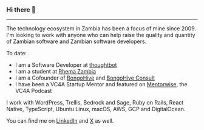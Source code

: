 ### Hi there 👋

---

The technology ecosystem in Zambia has been a focus of mine since 2009. I'm looking to work with anyone who can help raise the quality and quantity of Zambian software and Zambian software developers.

To date:
- I am a Software Developer at [thoughtbot](https://thoughtbot.com/)
- I am a student at [Rhema Zambia](https://rhemazambia.org/)
- I am a Cofounder of [BongoHive](http://bongohive.co.zm) and [BongoHive Consult](http://bongohive.co.zm/consult)
- I have been a VC4A Startup Mentor and featured on [Mentorwise](https://vc4a.com/blog/channels/mentorwise/), the VC4A Podcast

I work with WordPress, Trellis, Bedrock and Sage, Ruby on Rails, React Native, TypeScript, Ubuntu Linux, macOS, AWS, GCP and DigitalOcean.

You can find me on [LinkedIn](https://www.linkedin.com/in/silumesii/) and [X](https://x.com/silumesii) as well.

<!--
**smaboshe/smaboshe** is a ✨ _special_ ✨ repository because its `README.md` (this file) appears on your GitHub profile.

Here are some ideas to get you started:

- 🔭 I’m currently working on ...
- 🌱 I’m currently learning ...
- 👯 I’m looking to collaborate on ...
- 🤔 I’m looking for help with ...
- 💬 Ask me about ...
- 📫 How to reach me: ...
- 😄 Pronouns: ...
- ⚡ Fun fact: ...
-->
